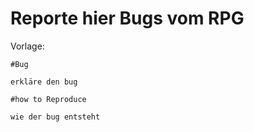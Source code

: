 # Reporte hier Bugs vom RPG

Vorlage:

```
#Bug

erkläre den bug

#how to Reproduce

wie der bug entsteht
```
